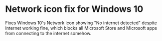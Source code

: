 # Network icon fix for Windows 10
Fixes Windows 10's Network icon showing "No internet detected" despite Internet working fine, which blocks all Microsoft Store and Microsoft apps from connecting to the internet somehow.
